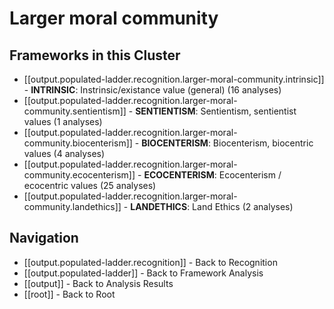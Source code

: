 # Larger moral community

## Frameworks in this Cluster

- [[output.populated-ladder.recognition.larger-moral-community.intrinsic]] - **INTRINSIC**: Instrinsic/existance value (general) (16 analyses)
- [[output.populated-ladder.recognition.larger-moral-community.sentientism]] - **SENTIENTISM**: Sentientism, sentientist values (1 analyses)
- [[output.populated-ladder.recognition.larger-moral-community.biocenterism]] - **BIOCENTERISM**: Biocenterism, biocentric values (4 analyses)
- [[output.populated-ladder.recognition.larger-moral-community.ecocenterism]] - **ECOCENTERISM**: Ecocenterism / ecocentric values (25 analyses)
- [[output.populated-ladder.recognition.larger-moral-community.landethics]] - **LANDETHICS**: Land Ethics (2 analyses)


## Navigation

- [[output.populated-ladder.recognition]] - Back to Recognition
- [[output.populated-ladder]] - Back to Framework Analysis
- [[output]] - Back to Analysis Results
- [[root]] - Back to Root
